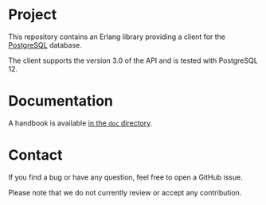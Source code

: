 # Project
This repository contains an Erlang library providing a client for the
[PostgreSQL](https://www.postgresql.org) database.

The client supports the version 3.0 of the API and is tested with
PostgreSQL 12.

# Documentation
A handbook is available [in the `doc`
directory](https://github.com/galdor/erl-pg/blob/master/doc/handbook.md).

# Contact
If you find a bug or have any question, feel free to open a GitHub issue.

Please note that we do not currently review or accept any contribution.

